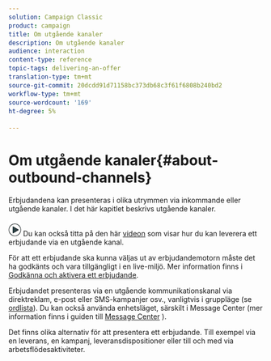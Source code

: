 ```yaml
---
solution: Campaign Classic
product: campaign
title: Om utgående kanaler
description: Om utgående kanaler
audience: interaction
content-type: reference
topic-tags: delivering-an-offer
translation-type: tm+mt
source-git-commit: 20dcdd91d71158bc373db68c3f61f6808b240bd2
workflow-type: tm+mt
source-wordcount: '169'
ht-degree: 5%

---
```



# Om utgående kanaler{#about-outbound-channels}

Erbjudandena kan presenteras i olika utrymmen via inkommande eller utgående kanaler. I det här kapitlet beskrivs utgående kanaler.

![](assets/do-not-localize/how-to-video.png) Du kan också titta på den här [videon](https://helpx.adobe.com/campaign/classic/how-to/deliver-an-offer-on-outbound-channel-in-acv6.html?playlist=/ccx/v1/collection/product/campaign/classic/segment/digital-marketers/explevel/intermediate/applaunch/get-started/collection.ccx.js&amp;ref=helpx.adobe.com) som visar hur du kan leverera ett erbjudande via en utgående kanal.

För att ett erbjudande ska kunna väljas ut av erbjudandemotorn måste det ha godkänts och vara tillgängligt i en live-miljö. Mer information finns i [Godkänna och aktivera ett erbjudande](../../interaction/using/approving-and-activating-an-offer.md).

Erbjudandet presenteras via en utgående kommunikationskanal via direktreklam, e-post eller SMS-kampanjer osv., vanligtvis i gruppläge (se [ordlista](../../interaction/using/glossary.md)). Du kan också använda enhetsläget, särskilt i Message Center (mer information finns i guiden till [Message Center](../../message-center/using/about-transactional-messaging.md) ).

Det finns olika alternativ för att presentera ett erbjudande. Till exempel via en leverans, en kampanj, leveransdispositioner eller till och med via arbetsflödesaktiviteter.
